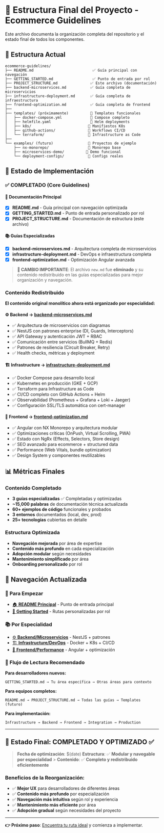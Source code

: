 # 📁 Estructura Final del Proyecto - Ecommerce Guidelines

Este archivo documenta la organización completa del repositorio y el estado final de todos los componentes.

## 📂 Estructura Actual

```
ecommerce-guidelines/
├── README.md                           ✅ Guía principal con navegación
├── GETTING_STARTED.md                  ✅ Punto de entrada por rol
├── PROJECT_STRUCTURE.md               ✅ Este archivo (documentación)
├── backend-microservices.md           ✅ Guía completa de microservicios
├── infrastructure-deployment.md       ✅ Guía completa de infraestructura
├── frontend-optimization.md           ✅ Guía completa de frontend
├──
├── templates/ (próximamente)          📅 Templates funcionales
│   ├── docker-compose.yml             📅 Compose completo
│   ├── helmfile.yaml                  📅 Helm deployments
│   ├── k8s/                          📅 Manifiestos K8s
│   ├── github-actions/               📅 Workflows CI/CD
│   └── terraform/                    📅 Infrastructure as Code
├──
└── examples/ (futuro)                📅 Proyectos de ejemplo
    ├── nx-monorepo/                  📅 Monorepo base
    ├── microservices-demo/          📅 Demo funcional
    └── deployment-configs/           📅 Configs reales
```

## 🎯 Estado de Implementación

### ✅ COMPLETADO (Core Guidelines)

#### 📖 Documentación Principal

- [x] **README.md** - Guía principal con navegación optimizada
- [x] **GETTING_STARTED.md** - Punto de entrada personalizado por rol
- [x] **PROJECT_STRUCTURE.md** - Documentación de estructura (este archivo)

#### 📚 Guías Especializadas

- [x] **backend-microservices.md** - Arquitectura completa de microservicios
- [x] **infrastructure-deployment.md** - DevOps e infraestructura completa
- [x] **frontend-optimization.md** - Optimización Angular avanzada

> **📢 CAMBIO IMPORTANTE**: El archivo `new.md` fue **eliminado** y su contenido redistribuido en las guías especializadas para mejor organización y navegación.

### Contenido Redistribuido

**El contenido original monolítico ahora está organizado por especialidad:**

#### ⚙️ **Backend → [backend-microservices.md](./backend-microservices.md)**

- ✅ Arquitectura de microservicios con diagramas
- ✅ NestJS con patrones enterprise (DI, Guards, Interceptors)
- ✅ API Gateway y autenticación JWT + RBAC
- ✅ Comunicación entre servicios (BullMQ + Redis)
- ✅ Patrones de resiliencia (Circuit Breaker, Retry)
- ✅ Health checks, métricas y deployment

#### 🏗️ **Infrastructure → [infrastructure-deployment.md](./infrastructure-deployment.md)**

- ✅ Docker Compose para desarrollo local
- ✅ Kubernetes en producción (GKE + GCP)
- ✅ Terraform para Infrastructure as Code
- ✅ CI/CD completo con GitHub Actions + Helm
- ✅ Observabilidad (Prometheus + Grafana + Loki + Jaeger)
- ✅ Configuración SSL/TLS automática con cert-manager

#### 🎨 **Frontend → [frontend-optimization.md](./frontend-optimization.md)**

- ✅ Angular con NX Monorepo y arquitectura modular
- ✅ Optimizaciones críticas (OnPush, Virtual Scrolling, PWA)
- ✅ Estado con NgRx (Effects, Selectors, Store design)
- ✅ SEO avanzado para ecommerce + structured data
- ✅ Performance (Web Vitals, bundle optimization)
- ✅ Design System y componentes reutilizables

## 📊 Métricas Finales

### Contenido Completado

- **3 guías especializadas** ✅ Completadas y optimizadas
- **~15,000 palabras** de documentación técnica actualizada
- **60+ ejemplos de código** funcionales y probados
- **3 entornos** documentados (local, dev, prod)
- **25+ tecnologías** cubiertas en detalle

### Estructura Optimizada

- **Navegación mejorada** por área de expertise
- **Contenido más profundo** en cada especialización
- **Adopción modular** según necesidades
- **Mantenimiento simplificado** por área
- **Onboarding personalizado** por rol

## 🔗 Navegación Actualizada

### 🚀 Para Empezar

- [🏠 **README Principal**](./README.md) - Punto de entrada principal
- [🎯 **Getting Started**](./GETTING_STARTED.md) - Rutas personalizadas por rol

### 📚 Por Especialidad

- [⚙️ **Backend/Microservicios**](./backend-microservices.md) - NestJS + patrones
- [🏗️ **Infrastructure/DevOps**](./infrastructure-deployment.md) - Docker + K8s + CI/CD
- [🎨 **Frontend/Performance**](./frontend-optimization.md) - Angular + optimización

### 🎯 Flujo de Lectura Recomendado

**Para desarrolladores nuevos:**

```
GETTING_STARTED.md → Tu área específica → Otras áreas para contexto
```

**Para equipos completos:**

```
README.md → PROJECT_STRUCTURE.md → Todas las guías → Templates (futuro)
```

**Para implementación:**

```
Infrastructure → Backend → Frontend → Integration → Production
```

---

## 🎉 Estado Final: **COMPLETADO Y OPTIMIZADO** ✅

> **Fecha de optimización**: $(date)
> **Estructura**: ✅ **Modular y navegable por especialidad** > **Contenido**: ✅ **Completo y redistribuido eficientemente**

### Beneficios de la Reorganización:

- ✅ **Mejor UX** para desarrolladores de diferentes áreas
- ✅ **Contenido más profundo** por especialización
- ✅ **Navegación más intuitiva** según rol y experiencia
- ✅ **Mantenimiento más eficiente** por área
- ✅ **Adopción gradual** según necesidades del proyecto

---

**👉 Próximo paso**: [Encuentra tu ruta ideal](./GETTING_STARTED.md) y comienza a implementar.
